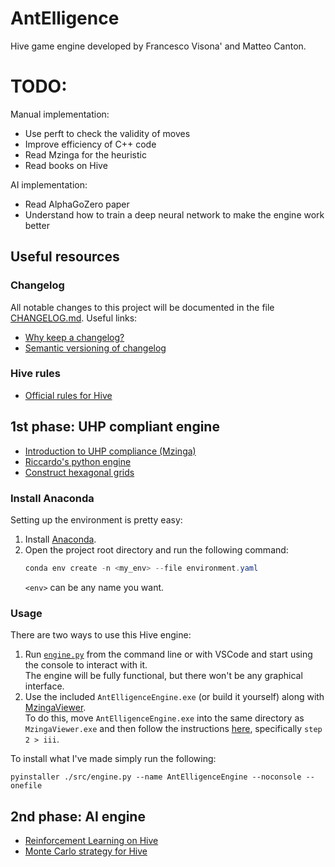 # AntElligence
Hive game engine developed by Francesco Visona' and Matteo Canton.

# TODO:
Manual implementation:
- Use perft to check the validity of moves
- Improve efficiency of C++ code
- Read Mzinga for the heuristic
- Read books on Hive

AI implementation:
- Read AlphaGoZero paper
- Understand how to train a deep neural network to make the engine work better

## Useful resources

### Changelog

All notable changes to this project will be documented in the file [CHANGELOG.md](CHANGELOG.md).
Useful links:
* [Why keep a changelog?](https://keepachangelog.com/en/1.0.0/)
* [Semantic versioning of changelog](https://semver.org/)

### Hive rules

* [Official rules for Hive](https://docs.google.com/document/u/1/d/e/2PACX-1vRncDO_yAcktXwer0OG46Tp_dqT6ubMcGb_l7nb7BAFkAcPqXZatTUbrsc_5srwoSAW3Xm7-HuBqjDM/pub)


## 1st phase: UHP compliant engine

* [Introduction to UHP compliance (Mzinga)](https://github.com/jonthysell/Mzinga/wiki)
* [Riccardo's python engine](https://github.com/Crystal-Spider/hivemind)
* [Construct hexagonal grids](https://www.redblobgames.com/grids/hexagons/)


### Install Anaconda

Setting up the environment is pretty easy:

1. Install [Anaconda](https://www.anaconda.com/download/success).
2. Open the project root directory and run the following command:
   ```powershell
   conda env create -n <my_env> --file environment.yaml
   ```
   `<env>` can be any name you want.


### Usage

There are two ways to use this Hive engine:

1. Run [`engine.py`](/src/engine.py) from the command line or with VSCode and start using the console to interact with it.  
   The engine will be fully functional, but there won't be any graphical interface.
2. Use the included `AntElligenceEngine.exe` (or build it yourself) along with [MzingaViewer](https://github.com/jonthysell/Mzinga/wiki/MzingaViewer).  
   To do this, move `AntElligenceEngine.exe` into the same directory as `MzingaViewer.exe` and then follow the instructions [here](https://github.com/jonthysell/Mzinga/wiki/BuildingAnEngine), specifically `step 2 > iii`.

To install what I've made simply run the following:
```
pyinstaller ./src/engine.py --name AntElligenceEngine --noconsole --onefile
```


## 2nd phase: AI engine

* [Reinforcement Learning on Hive](https://research.spec.org/icpe_proceedings/2022/proceedings/p145.pdf)
* [Monte Carlo strategy for Hive](https://theses.liacs.nl/pdf/NilsOUT.pdf)
